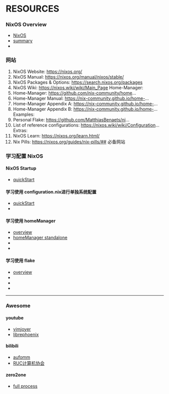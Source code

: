 # RESOURCES

### NixOS Overview
- [NixOS](https://www.youtube.com/watch?v=9OMDnZWXjn4)
- [summary](https://www.bilibili.com/video/BV1hF4m1T7oz/?spm_id_from=333.337.search-card.all.click&vd_source=349f34e1c8269354115a17e56a014c6d)
- []()

### 网站
  1. NixOS Website: https://nixos.org/
  2. NixOS Manual: https://nixos.org/manual/nixos/stable/
  3. NixOS Packages & Options: https://search.nixos.org/packages
  4. NixOS Wiki: https://nixos.wiki/wiki/Main_Page
Home-Manager:
  5. Home-Manager: https://github.com/nix-community/home...
  6. Home-Manager Manual: https://nix-community.github.io/home-...
  7. Home-Manager Appendix A: https://nix-community.github.io/home-...
  8. Home-Manager Appendix B: https://nix-community.github.io/home-...
Examples:
  9. Personal Flake: https://github.com/MatthiasBenaets/ni...
  10. List of reference configurations: https://nixos.wiki/wiki/Configuration...
Extras:
  11. NixOS Learn: https://nixos.org/learn.html/
  12. Nix Pills: https://nixos.org/guides/nix-pills/## 必备网站

### 学习配置 NixOS
#### NixOS Startup
- [quickStart](https://www.bilibili.com/video/BV1cM411T7Ky?spm_id_from=333.788.recommend_more_video.-1&vd_source=349f34e1c8269354115a17e56a014c6d)
#### 学习使用 configuration.nix进行单独系统配置
- [quickStart](https://www.youtube.com/watch?v=2eNJy9DSGNw)
- []()
#### 学习使用 homeManager
- [overview](https://www.bilibili.com/video/BV1Cs4y177vS/?spm_id_from=333.337.search-card.all.click&vd_source=349f34e1c8269354115a17e56a014c6d)
- [homeManager standalone](https://www.youtube.com/watch?v=IiyBeR-Guqw)
- []()
- []()
#### 学习使用 flake
- [overview](https://www.bilibili.com/video/BV1ho4y1H7jv?spm_id_from=333.788.recommend_more_video.-1&vd_source=349f34e1c8269354115a17e56a014c6d)
- []()
- []()
- []()


---
### Awesome
#### youtube
- [vimjoyer](https://www.youtube.com/@vimjoyer)
- [librephoenix](https://www.youtube.com/@librephoenix)
#### bilibili
- [aufomm](https://space.bilibili.com/394900930)
- [RUC计算机协会](https://space.bilibili.com/3493132012358536)
#### zero2one
- [full process](https://www.youtube.com/watch?v=AGVXJ-TIv3Y&t=3911s)
